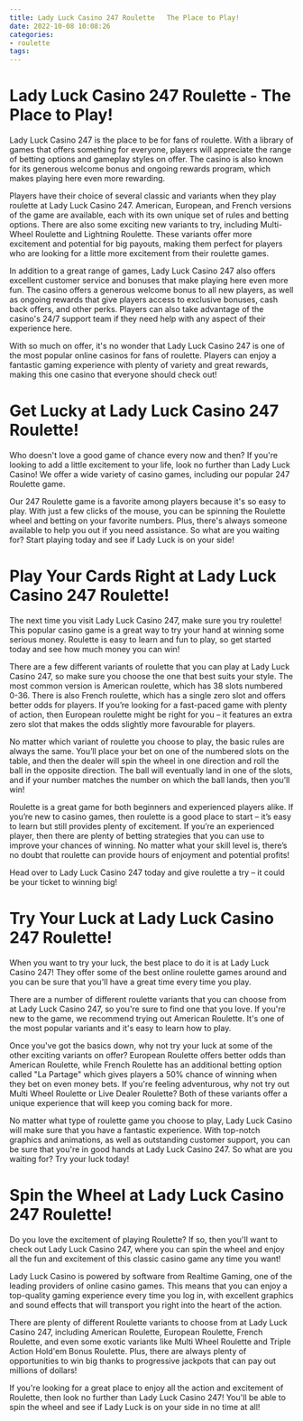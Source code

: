 ```yaml
---
title: Lady Luck Casino 247 Roulette   The Place to Play!
date: 2022-10-08 10:08:26
categories:
- roulette
tags:
---
```



#  Lady Luck Casino 247 Roulette - The Place to Play!

Lady Luck Casino 247 is the place to be for fans of roulette. With a library of games that offers something for everyone, players will appreciate the range of betting options and gameplay styles on offer. The casino is also known for its generous welcome bonus and ongoing rewards program, which makes playing here even more rewarding.

Players have their choice of several classic and variants when they play roulette at Lady Luck Casino 247. American, European, and French versions of the game are available, each with its own unique set of rules and betting options. There are also some exciting new variants to try, including Multi-Wheel Roulette and Lightning Roulette. These variants offer more excitement and potential for big payouts, making them perfect for players who are looking for a little more excitement from their roulette games.

In addition to a great range of games, Lady Luck Casino 247 also offers excellent customer service and bonuses that make playing here even more fun. The casino offers a generous welcome bonus to all new players, as well as ongoing rewards that give players access to exclusive bonuses, cash back offers, and other perks. Players can also take advantage of the casino's 24/7 support team if they need help with any aspect of their experience here.

With so much on offer, it's no wonder that Lady Luck Casino 247 is one of the most popular online casinos for fans of roulette. Players can enjoy a fantastic gaming experience with plenty of variety and great rewards, making this one casino that everyone should check out!

#  Get Lucky at Lady Luck Casino 247 Roulette!

Who doesn't love a good game of chance every now and then? If you're looking to add a little excitement to your life, look no further than Lady Luck Casino! We offer a wide variety of casino games, including our popular 247 Roulette game.

Our 247 Roulette game is a favorite among players because it's so easy to play. With just a few clicks of the mouse, you can be spinning the Roulette wheel and betting on your favorite numbers. Plus, there's always someone available to help you out if you need assistance. So what are you waiting for? Start playing today and see if Lady Luck is on your side!

#  Play Your Cards Right at Lady Luck Casino 247 Roulette!

The next time you visit Lady Luck Casino 247, make sure you try roulette! This popular casino game is a great way to try your hand at winning some serious money. Roulette is easy to learn and fun to play, so get started today and see how much money you can win!

There are a few different variants of roulette that you can play at Lady Luck Casino 247, so make sure you choose the one that best suits your style. The most common version is American roulette, which has 38 slots numbered 0-36. There is also French roulette, which has a single zero slot and offers better odds for players. If you’re looking for a fast-paced game with plenty of action, then European roulette might be right for you – it features an extra zero slot that makes the odds slightly more favourable for players.

No matter which variant of roulette you choose to play, the basic rules are always the same. You’ll place your bet on one of the numbered slots on the table, and then the dealer will spin the wheel in one direction and roll the ball in the opposite direction. The ball will eventually land in one of the slots, and if your number matches the number on which the ball lands, then you’ll win!

Roulette is a great game for both beginners and experienced players alike. If you’re new to casino games, then roulette is a good place to start – it’s easy to learn but still provides plenty of excitement. If you’re an experienced player, then there are plenty of betting strategies that you can use to improve your chances of winning. No matter what your skill level is, there’s no doubt that roulette can provide hours of enjoyment and potential profits!

Head over to Lady Luck Casino 247 today and give roulette a try – it could be your ticket to winning big!

#  Try Your Luck at Lady Luck Casino 247 Roulette!

When you want to try your luck, the best place to do it is at Lady Luck Casino 247! They offer some of the best online roulette games around and you can be sure that you'll have a great time every time you play.

There are a number of different roulette variants that you can choose from at Lady Luck Casino 247, so you're sure to find one that you love. If you're new to the game, we recommend trying out American Roulette. It's one of the most popular variants and it's easy to learn how to play.

Once you've got the basics down, why not try your luck at some of the other exciting variants on offer? European Roulette offers better odds than American Roulette, while French Roulette has an additional betting option called "La Partage" which gives players a 50% chance of winning when they bet on even money bets. If you're feeling adventurous, why not try out Multi Wheel Roulette or Live Dealer Roulette? Both of these variants offer a unique experience that will keep you coming back for more.

No matter what type of roulette game you choose to play, Lady Luck Casino will make sure that you have a fantastic experience. With top-notch graphics and animations, as well as outstanding customer support, you can be sure that you're in good hands at Lady Luck Casino 247. So what are you waiting for? Try your luck today!

#  Spin the Wheel at Lady Luck Casino 247 Roulette!

Do you love the excitement of playing Roulette? If so, then you'll want to check out Lady Luck Casino 247, where you can spin the wheel and enjoy all the fun and excitement of this classic casino game any time you want!

Lady Luck Casino is powered by software from Realtime Gaming, one of the leading providers of online casino games. This means that you can enjoy a top-quality gaming experience every time you log in, with excellent graphics and sound effects that will transport you right into the heart of the action.

There are plenty of different Roulette variants to choose from at Lady Luck Casino 247, including American Roulette, European Roulette, French Roulette, and even some exotic variants like Multi Wheel Roulette and Triple Action Hold'em Bonus Roulette. Plus, there are always plenty of opportunities to win big thanks to progressive jackpots that can pay out millions of dollars!

If you're looking for a great place to enjoy all the action and excitement of Roulette, then look no further than Lady Luck Casino 247! You'll be able to spin the wheel and see if Lady Luck is on your side in no time at all!